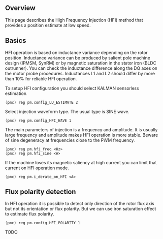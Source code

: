 ## Overview

This page describes the High Frequency Injection (HFI) method that provides a
position estimate at low speed.

## Basics

HFI operation is based on inductance variance depending on the rotor position.
Inductance variance can be produced by salient pole machine design (IPMSM,
SynRM) or by magnetic saturation in the stator iron (BLDC outrunner). You can
check the inductance difference along the DQ axes on the motor probe
procedures. Inductances L1 and L2 should differ by more than 10% for reliable
HFI operation.

To setup HFI configuration you should select KALMAN sensorless estimation.

    (pmc) reg pm.config_LU_ESTIMATE 2

Select injection waveform type. The usual type is SINE wave.

    (pmc) reg pm.config_HFI_WAVE 1

The main parameters of injection is a frequency and amplitude. It is usually
large frequency and amplitude makes HFI operation is more stable. Beware of
sine degeneracy at frequencies close to the PWM frequency.

    (pmc) reg pm.hfi_freq <Hz>
	(pmc) reg pm.hfi_sine <A>

If the machine loses its magnetic saliency at high current you can limit that
current on HFI operation mode.

	(pmc) reg pm.i_derate_on_HFI <A>

## Flux polarity detection

In HFI operation it is possible to detect only direction of the rotor flux axis
but not its orientation or flux polarity. But we can use iron saturation effect
to estimate flux polarity.

    (pmc) reg pm.config_HFI_POLARITY 1

TODO
